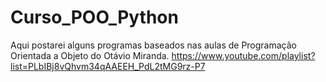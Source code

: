 # Curso_POO_Python
Aqui postarei alguns programas baseados nas aulas de Programação Orientada a Objeto do Otávio Miranda.
https://www.youtube.com/playlist?list=PLbIBj8vQhvm34qAAEEH_PdL2tMG9rz-P7
